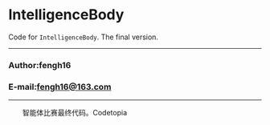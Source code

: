 # IntelligenceBody

Code for `IntelligenceBody`. The final version.

****
### Author:fengh16
### E-mail:fengh16@163.com
****

　　智能体比赛最终代码。Codetopia
